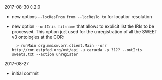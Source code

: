 2017-08-30 0.2.0

- new options `--locResFrom from --locResTo to` for location resolution
- new option `--ontIris filename` that allows to explicit list the IRIs to be processed.
  This option just used for the unregistration of all the SWEET v3 ontologies at the COR:
  
        > runMain org.mmisw.orr.client.Main --orr http://cor.esipfed.org/ont/api -u carueda -p ???? --ontIris sweets.txt --action unregister
  
  
2017-08-27

- initial commit 